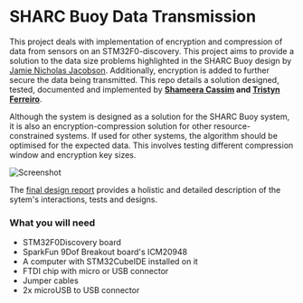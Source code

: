 # SHARC Buoy Data Transmission
This project deals with implementation of encryption and compression of data from sensors on an STM32F0-discovery. This project aims to provide a solution to the data size problems highlighted in the SHARC Buoy design by [Jamie Nicholas Jacobson](https://github.com/tristynferreiro/SHARC_buoy_data_transmission/blob/main/Docs/Other/thesis_ebe_2021_jacobson%20jamie%20nicholas.pdf). Additionally, encryption is added to further secure the data being transmitted. This repo details a solution designed, tested, documented and implemented by **[Shameera Cassim](https://github.com/ShameeraC) and [Tristyn Ferreiro](https://github.com/tristynferreiro)**.

Although the system is designed as a solution for the SHARC Buoy system, it is also an encryption-compression solution for other resource-constrained systems. If used for other systems, the algorithm should be optimised for the expected data. This involves testing different compression window and encryption key sizes.
  
  
![Screenshot](https://github.com/tristynferreiro/SHARC_buoy_data_transmission/blob/main/Docs/Other/system_interfacing.png)

The [final design report](https://github.com/tristynferreiro/SHARC_buoy_data_transmission/blob/main/Docs/Reports/Final%20Report/Final_Report.pdf) provides a holistic and detailed description of the sytem's interactions, tests and designs.

### What you will need
- STM32F0Discovery board
- SparkFun 9Dof Breakout board's ICM20948
- A computer with STM32CubeIDE installed on it
- FTDI chip with micro or USB connector
- Jumper cables
- 2x microUSB to USB connector
